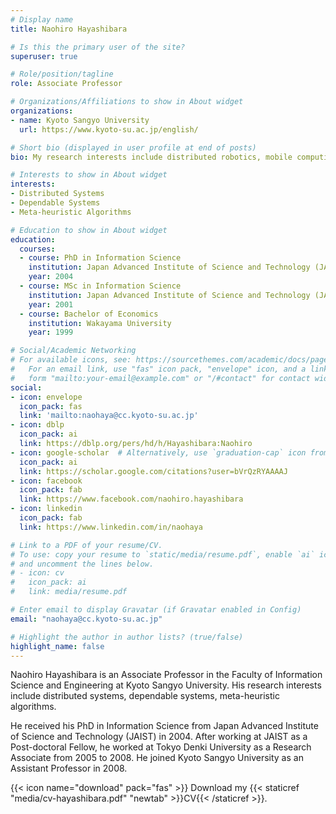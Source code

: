 ```yaml
---
# Display name
title: Naohiro Hayashibara

# Is this the primary user of the site?
superuser: true

# Role/position/tagline
role: Associate Professor

# Organizations/Affiliations to show in About widget
organizations:
- name: Kyoto Sangyo University
  url: https://www.kyoto-su.ac.jp/english/

# Short bio (displayed in user profile at end of posts)
bio: My research interests include distributed robotics, mobile computing and programmable matter.

# Interests to show in About widget
interests:
- Distributed Systems
- Dependable Systems
- Meta-heuristic Algorithms

# Education to show in About widget
education:
  courses:
  - course: PhD in Information Science
    institution: Japan Advanced Institute of Science and Technology (JAIST)
    year: 2004
  - course: MSc in Information Science
    institution: Japan Advanced Institute of Science and Technology (JAIST)
    year: 2001
  - course: Bachelor of Economics
    institution: Wakayama University
    year: 1999

# Social/Academic Networking
# For available icons, see: https://sourcethemes.com/academic/docs/page-builder/#icons
#   For an email link, use "fas" icon pack, "envelope" icon, and a link in the
#   form "mailto:your-email@example.com" or "/#contact" for contact widget.
social:
- icon: envelope
  icon_pack: fas
  link: 'mailto:naohaya@cc.kyoto-su.ac.jp'
- icon: dblp
  icon_pack: ai
  link: https://dblp.org/pers/hd/h/Hayashibara:Naohiro
- icon: google-scholar  # Alternatively, use `graduation-cap` icon from `ai` icon pack
  icon_pack: ai 
  link: https://scholar.google.com/citations?user=bVrQzRYAAAAJ
- icon: facebook
  icon_pack: fab
  link: https://www.facebook.com/naohiro.hayashibara
- icon: linkedin
  icon_pack: fab
  link: https://www.linkedin.com/in/naohaya

# Link to a PDF of your resume/CV.
# To use: copy your resume to `static/media/resume.pdf`, enable `ai` icons in `params.toml`, 
# and uncomment the lines below.
# - icon: cv
#   icon_pack: ai
#   link: media/resume.pdf

# Enter email to display Gravatar (if Gravatar enabled in Config)
email: "naohaya@cc.kyoto-su.ac.jp"

# Highlight the author in author lists? (true/false)
highlight_name: false
---
```


Naohiro Hayashibara is an Associate Professor in the Faculty of Information Science and Engineering at Kyoto Sangyo University. His research interests include distributed systems, dependable systems, meta-heuristic algorithms. 

He received his PhD in Information Science from Japan Advanced Institute of Science and Technology (JAIST) in 2004. After working at JAIST as a Post-doctoral Fellow, he worked at Tokyo Denki University as a Research Associate from 2005 to 2008. He joined Kyoto Sangyo University as an Assistant Professor in 2008.


{{< icon name="download" pack="fas" >}} Download my {{< staticref "media/cv-hayashibara.pdf" "newtab" >}}CV{{< /staticref >}}.
